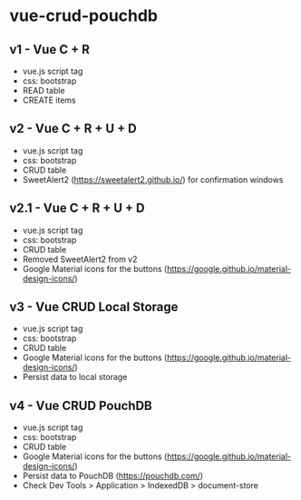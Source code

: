 # vue-crud-pouchdb

## v1 - Vue C + R

- vue.js script tag
- css: bootstrap
- READ table
- CREATE items

## v2 - Vue C + R + U + D

- vue.js script tag
- css: bootstrap
- CRUD table
- SweetAlert2 (https://sweetalert2.github.io/) for confirmation windows

## v2.1 - Vue C + R + U + D

- vue.js script tag
- css: bootstrap
- CRUD table
- Removed SweetAlert2 from v2
- Google Material icons for the buttons (https://google.github.io/material-design-icons/)

## v3 - Vue CRUD Local Storage

- vue.js script tag
- css: bootstrap
- CRUD table
- Google Material icons for the buttons (https://google.github.io/material-design-icons/)
- Persist data to local storage

## v4 - Vue CRUD PouchDB

- vue.js script tag
- css: bootstrap
- CRUD table
- Google Material icons for the buttons (https://google.github.io/material-design-icons/)
- Persist data to PouchDB (https://pouchdb.com/)
- Check Dev Tools > Application > IndexedDB > document-store
